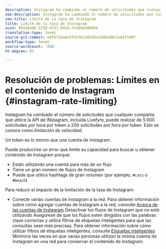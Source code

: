 ```yaml
---
description: Instagram ha cambiado el número de solicitudes que cualquier compañía que utilice la API de Instagram, incluida Livefyre, puede realizar de 5.000 solicitudes por hora por token a 200 solicitudes por hora por token. Esto se conoce como limitación de velocidad.
seo-description: Instagram ha cambiado el número de solicitudes que cualquier compañía que utilice la API de Instagram, incluida Livefyre, puede realizar de 5.000 solicitudes por hora por token a 200 solicitudes por hora por token. Esto se conoce como limitación de velocidad.
seo-title: Límite de la tasa de Instagram
title: Límite de la tasa de Instagram
uuid: 98108ddb-5710-4331-891b-7e1bbb106059
translation-type: tm+mt
source-git-commit: e9f672ba6e5f4338c58256e2d46ed023e84f340f
workflow-type: tm+mt
source-wordcount: '256'
ht-degree: 0%

---
```



# Resolución de problemas: Límites en el contenido de Instagram {#instagram-rate-limiting}

Instagram ha cambiado el número de solicitudes que cualquier compañía que utilice la API de INstagram, incluida Livefyre, puede realizar de 5.000 solicitudes por hora por token a 200 solicitudes por hora por token. Esto se conoce como *limitación de velocidad*.

Un token es lo mismo que una cuenta de Instagram.

Puede producirse un error que limite su capacidad para buscar u obtener contenido de Instagram porque:

* Están utilizando una cuenta para más de un flujo
* Tiene un gran número de flujos de Instagram
* Puede que utilice hashtags de gran volumen (por ejemplo, `#cats` o `#beach`)

Para reducir el impacto de la limitación de la tasa de Instagram:

* Conecte varias cuentas de Instagram a la red. Para obtener información sobre cómo agregar cuentas de Instagram a la red, consulte [Acerca de las cuentas de Instagram](/help/using/c-users-creating-accounts-with-studio-access/t-configure-social-accout-instagram/c-about-instagram-accounts.md)
Desactivar los flujos de Instagram que no esté utilizando
Asegúrese de que los flujos estén dirigidos con las palabras clave correctas y utilice filtros de etiquetas inteligentes para que las consultas sean más precisas. Para obtener información sobre cómo utilizar filtros de etiquetas inteligentes, consulte [Etiquetas inteligentes](/help/using/c-features-livefyre/c-smart-tags/c-smart-tags.md)
Minimice las veces en que varias personas utilizan la misma cuenta de Instagram en una red para conservar el contenido de Instagram.